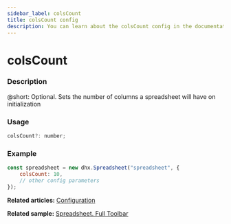 ```yaml
---
sidebar_label: colsCount
title: colsCount config
description: You can learn about the colsCount config in the documentation of the DHTMLX JavaScript Spreadsheet library. Browse developer guides and API reference, try out code examples and live demos, and download a free 30-day evaluation version of DHTMLX Spreadsheet.
---
```


# colsCount

### Description

@short: Optional. Sets the number of columns a spreadsheet will have on initialization

### Usage

~~~jsx
colsCount?: number;
~~~

### Example

~~~jsx {2}
const spreadsheet = new dhx.Spreadsheet("spreadsheet", {
	colsCount: 10,
    // other config parameters
});
~~~

**Related articles:** [Configuration](configuration.md#number-of-rows-and-columns)

**Related sample:** [Spreadsheet. Full Toolbar](https://snippet.dhtmlx.com/kpm017nx)
